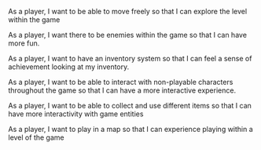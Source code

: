 As a player, I want to be able to move freely so that I can explore the level within the game

As a player, I want there to be enemies within the game so that I can have more fun.

As a player, I want to have an inventory system so that I can feel a sense of achievement looking at my inventory.

As a player, I want to be able to interact with non-playable characters throughout the game so that I can have a more interactive experience.

As a player, I want to be able to collect and use different items so that I can have more interactivity with game entities

As a player, I want to play in a map so that I can experience playing within a level of the game
